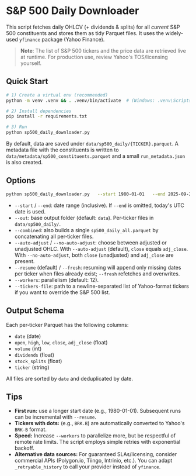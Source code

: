 # S&P 500 Daily Downloader

This script fetches daily OHLCV (+ dividends & splits) for all *current* S&P 500 constituents and stores them as tidy Parquet files. It uses the widely-used `yfinance` package (Yahoo Finance).

> **Note**: The list of S&P 500 tickers and the price data are retrieved live at runtime. For production use, review Yahoo's TOS/licensing yourself.

## Quick Start

```bash
# 1) Create a virtual env (recommended)
python -m venv .venv && . .venv/bin/activate  # (Windows: .venv\Scripts\activate)

# 2) Install dependencies
pip install -r requirements.txt

# 3) Run
python sp500_daily_downloader.py
```

By default, data are saved under `data/sp500_daily/{TICKER}.parquet`. A metadata file with the constituents is written to `data/metadata/sp500_constituents.parquet` and a small `run_metadata.json` is also created.

## Options

```bash
python sp500_daily_downloader.py   --start 1980-01-01   --end 2025-09-25   --out data   --combined   --workers 12
```

- `--start` / `--end`: date range (inclusive). If `--end` is omitted, today's UTC date is used.
- `--out`: base output folder (default: `data`). Per‑ticker files in `data/sp500_daily/`.
- `--combined`: also builds a single `sp500_daily_all.parquet` by concatenating all per‑ticker files.
- `--auto-adjust` / `--no-auto-adjust`: choose between adjusted or unadjusted OHLC. With `--auto-adjust` (default), `close` equals `adj_close`. With `--no-auto-adjust`, both `close` (unadjusted) and `adj_close` are present.
- `--resume` (default) / `--fresh`: resuming will append only missing dates per ticker when files already exist; `--fresh` refetches and overwrites.
- `--workers`: parallelism (default: 12).
- `--tickers-file`: path to a newline-separated list of Yahoo-format tickers if you want to override the S&P 500 list.

## Output Schema

Each per‑ticker Parquet has the following columns:

- `date` (date)
- `open`, `high`, `low`, `close`, `adj_close` (float)
- `volume` (int)
- `dividends` (float)
- `stock_splits` (float)
- `ticker` (string)

All files are sorted by `date` and deduplicated by date.

## Tips

- **First run:** use a longer start date (e.g., 1980-01-01). Subsequent runs can be incremental with `--resume`.
- **Tickers with dots:** (e.g., `BRK.B`) are automatically converted to Yahoo's `BRK-B` format.
- **Speed:** Increase `--workers` to parallelize more, but be respectful of remote rate limits. The script employs simple retries with exponential backoff.
- **Alternative data sources:** For guaranteed SLAs/licensing, consider commercial APIs (Polygon.io, Tiingo, Intrinio, etc.). You can adapt `_retryable_history` to call your provider instead of `yfinance`.